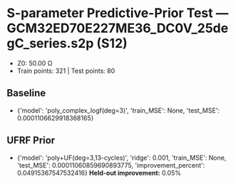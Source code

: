 # S-parameter Predictive-Prior Test — GCM32ED70E227ME36_DC0V_25degC_series.s2p (S12)
- Z0: 50.00 Ω
- Train points: 321  |  Test points: 80

## Baseline
- {'model': 'poly_complex_logf(deg=3)', 'train_MSE': None, 'test_MSE': 0.0001106629918368165}

## UFRF Prior
- {'model': 'poly+UF(deg=3,13-cycles)', 'ridge': 0.001, 'train_MSE': None, 'test_MSE': 0.00011060859690893775, 'improvement_percent': 0.04915367547532416}
**Held-out improvement:** 0.05%